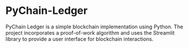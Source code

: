 # PyChain-Ledger
PyChain Ledger is a simple blockchain implementation using Python. The project incorporates a proof-of-work algorithm and uses the Streamlit library to provide a user interface for blockchain interactions.
